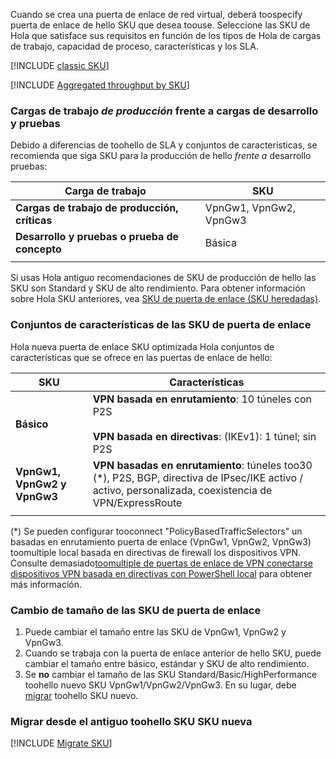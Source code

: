 Cuando se crea una puerta de enlace de red virtual, deberá toospecify puerta de enlace de hello SKU que desea toouse. Seleccione las SKU de Hola que satisface sus requisitos en función de los tipos de Hola de cargas de trabajo, capacidad de proceso, características y los SLA.

[!INCLUDE [classic SKU](./vpn-gateway-classic-sku-support-include.md)]

[!INCLUDE [Aggregated throughput by SKU](./vpn-gateway-table-gwtype-aggtput-include.md)]

###  <a name="workloads"></a>Cargas de trabajo  *de producción* frente a cargas de desarrollo y pruebas

Debido a diferencias de toohello de SLA y conjuntos de características, se recomienda que siga SKU para la producción de hello *frente a* desarrollo pruebas:

| **Carga de trabajo**                       | **SKU**               |
| ---                                | ---                    |
| **Cargas de trabajo de producción, críticas** | VpnGw1, VpnGw2, VpnGw3 |
| **Desarrollo y pruebas o prueba de concepto**   | Básica                  |
|                                    |                        |

Si usas Hola antiguo recomendaciones de SKU de producción de hello las SKU son Standard y SKU de alto rendimiento. Para obtener información sobre Hola SKU anteriores, vea [SKU de puerta de enlace (SKU heredadas)](../articles/vpn-gateway/vpn-gateway-about-skus-legacy.md).

###  <a name="feature"></a>Conjuntos de características de las SKU de puerta de enlace

Hola nueva puerta de enlace SKU optimizada Hola conjuntos de características que se ofrece en las puertas de enlace de hello:

| **SKU**| **Características**|
| ---    | ---         |
|**Básico**   | **VPN basada en enrutamiento**: 10 túneles con P2S<br><br>**VPN basada en directivas**: (IKEv1): 1 túnel; sin P2S|
| **VpnGw1, VpnGw2 y VpnGw3** | **VPN basadas en enrutamiento**: túneles too30 (*), P2S, BGP, directiva de IPsec/IKE activo / activo, personalizada, coexistencia de VPN/ExpressRoute |
|        |             |

(*) Se pueden configurar tooconnect "PolicyBasedTrafficSelectors" un basadas en enrutamiento puerta de enlace (VpnGw1, VpnGw2, VpnGw3) toomultiple local basada en directivas de firewall los dispositivos VPN. Consulte demasiado[toomultiple de puertas de enlace de VPN conectarse dispositivos VPN basada en directivas con PowerShell local](../articles/vpn-gateway/vpn-gateway-connect-multiple-policybased-rm-ps.md) para obtener más información.

###  <a name="resize"></a>Cambio de tamaño de las SKU de puerta de enlace

1. Puede cambiar el tamaño entre las SKU de VpnGw1, VpnGw2 y VpnGw3.
2. Cuando se trabaja con la puerta de enlace anterior de hello SKU, puede cambiar el tamaño entre básico, estándar y SKU de alto rendimiento.
2. Se **no** cambiar el tamaño de las SKU Standard/Basic/HighPerformance toohello nuevo SKU VpnGw1/VpnGw2/VpnGw3. En su lugar, debe [migrar](#migrate) toohello SKU nuevo.

###  <a name="migrate"></a>Migrar desde el antiguo toohello SKU SKU nueva

[!INCLUDE [Migrate SKU](./vpn-gateway-migrate-legacy-sku-include.md)]
